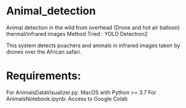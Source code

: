 # Animal_detection
Animal detection in the wild from overhead (Drone and hot air balloon) thermal/infrared images
Method Tried :
YOLO
Detectron2

This system detects poachers and animals in infrared images taken by drones over the African safari.

# Requirements:
For AnimalsDataVisualizer.py:
MacOS with Python >= 3.7
For AnimalsNotebook.ipynb:
Access to Google Colab
